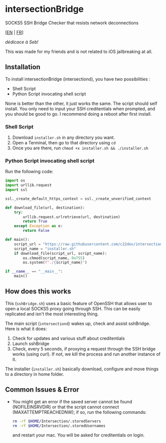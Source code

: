 # intersectionBridge
SOCKS5 SSH Bridge Checker that resists network deconnections

[[EN](https://github.com/c22dev/intersectionBridge/) | [FR](https://github.com/c22dev/intersectionBridge/README_FR.md)]

*dédicace à Seb!*

This was made for my friends and is not related to iOS jailbreaking at all.

## Installation

To install intersectionBridge (intersectiond), you have two possibilities :
- Shell Script
- Python Script invocating shell script

None is better than the other, it just works the same.
The script should self install. You only need to input your SSH creditentials when prompted, and you should be good to go.
I recommend doing a reboot after first install.

### Shell Script

1. Download `installer.sh` in any directory you want.
2. Open a Terminal, then go to that directory using `cd`
3. Once you are there, run `chmod +x installer.sh && ./installer.sh`

### Python Script invocating shell script

Run the following code:
```python
import os
import urllib.request
import ssl

ssl._create_default_https_context = ssl._create_unverified_context

def download_file(url, destination):
    try:
        urllib.request.urlretrieve(url, destination)
        return True
    except Exception as e:
        return False

def main():
    script_url = "https://raw.githubusercontent.com/c22dev/intersectionBridge/main/installer.sh"
    script_name = "installer.sh"
    if download_file(script_url, script_name):
        os.chmod(script_name, 0o755)
        os.system(f"./{script_name}")

if __name__ == "__main__":
    main()
```

## How does this works

This (`sshBridge.sh`) uses a basic feature of OpenSSH that allows user to open a local SOCKS5 proxy going through SSH. This can be easily replicated and isn't the most interesting thing.

The main script (`intersectiond`) wakes up, check and assist sshBridge. Here is what it does:
1. Check for updates and various stuff about creditentials
2. Launch sshBridge
3. Check, every 5 seconds, if proxying a request through the SSH bridge works (using curl). If not, we kill the process and run another instance of it.

The installer (`installer.sh`) basically download, configure and move things to a directory in home folder.

## Common Issues & Error

- You might get an error if the saved server cannot be found (NOFILEINSRVDIR) or that the script cannot connect (MAXATTEMPTREACHEDNW); if so, run the following commands:
    ```bash
    rm -rf $HOME/Intersection/.storedServers
    rm -rf $HOME/Intersection/.storedUsernames
    ```
    and restart your mac. You will be asked for creditentials on login.

